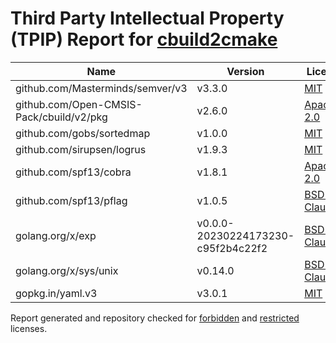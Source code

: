 # Third Party Intellectual Property (TPIP) Report for [cbuild2cmake](https://github.com/Open-CMSIS-Pack/cbuild2cmake)

| __Name__ | __Version__ | __Licence__ |
|----------|-------------|-------------|
| github.com/Masterminds/semver/v3 | v3.3.0  | [MIT](https://github.com/Masterminds/semver/blob/v3.3.0/LICENSE.txt) |
| github.com/Open-CMSIS-Pack/cbuild/v2/pkg | v2.6.0  | [Apache-2.0](https://github.com/Open-CMSIS-Pack/cbuild/blob/v2.6.0/LICENSE) |
| github.com/gobs/sortedmap | v1.0.0  | [MIT](https://github.com/gobs/sortedmap/blob/v1.0.0/LICENSE) |
| github.com/sirupsen/logrus | v1.9.3  | [MIT](https://github.com/sirupsen/logrus/blob/v1.9.3/LICENSE) |
| github.com/spf13/cobra | v1.8.1  | [Apache-2.0](https://github.com/spf13/cobra/blob/v1.8.1/LICENSE.txt) |
| github.com/spf13/pflag | v1.0.5  | [BSD-3-Clause](https://github.com/spf13/pflag/blob/v1.0.5/LICENSE) |
| golang.org/x/exp | v0.0.0-20230224173230-c95f2b4c22f2  | [BSD-3-Clause](https://cs.opensource.google/go/x/exp/+/c95f2b4c:LICENSE) |
| golang.org/x/sys/unix | v0.14.0  | [BSD-3-Clause](https://cs.opensource.google/go/x/sys/+/v0.14.0:LICENSE) |
| gopkg.in/yaml.v3 | v3.0.1  | [MIT](https://github.com/go-yaml/yaml/blob/v3.0.1/LICENSE) |

Report generated and repository checked for [forbidden](https://github.com/google/licenseclassifier/blob/842c0d70d7027215932deb13801890992c9ba364/license_type.go#L323) and [restricted](https://github.com/google/licenseclassifier/blob/842c0d70d7027215932deb13801890992c9ba364/license_type.go#L176) licenses.